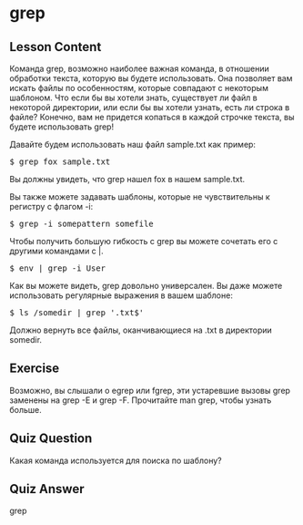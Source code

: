 # grep

## Lesson Content

Команда grep, возможно наиболее важная команда, в отношении обработки текста, которую вы будете использовать. Она позволяет вам искать файлы по особенностям, которые совпадают с некоторым шаблоном. Что если бы вы хотели знать, существует ли файл в некоторой директории, или если бы вы хотели узнать, есть ли строка в файле? Конечно, вам не придется копаться в каждой строчке текста, вы будете использовать grep!

Давайте будем использовать наш файл sample.txt как пример:

<pre>$ grep fox sample.txt</pre>

Вы должны увидеть, что grep нашел fox в нашем sample.txt.

Вы также можете задавать шаблоны, которые не чувствительны к регистру с флагом -i:

<pre>$ grep -i somepattern somefile</pre>

Чтобы получить большую гибкость с grep вы можете сочетать его с другими командами с |.

<pre>$ env | grep -i User</pre>

Как вы можете видеть, grep довольно универсален. Вы даже можете использовать регулярные выражения в вашем шаблоне:

<pre>$ ls /somedir | grep '.txt$'</pre>

Должно вернуть все файлы, оканчивающиеся на .txt в директории somedir.

## Exercise

Возможно, вы слышали о egrep или fgrep, эти устаревшие вызовы grep заменены на grep -E и grep -F. Прочитайте man grep, чтобы узнать больше.

## Quiz Question

Какая команда используется для поиска по шаблону?

## Quiz Answer

grep
